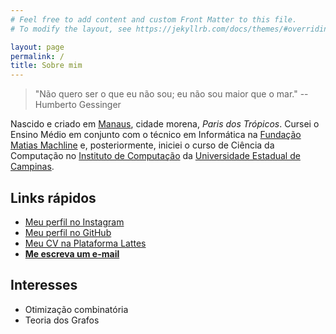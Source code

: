 ```yaml
---
# Feel free to add content and custom Front Matter to this file.
# To modify the layout, see https://jekyllrb.com/docs/themes/#overriding-theme-defaults

layout: page
permalink: /
title: Sobre mim
---
```


> "Não quero ser o que eu não sou; eu não sou maior que o mar." -- Humberto Gessinger

Nascido e criado em [Manaus](https://pt.wikipedia.org/wiki/Manaus/), cidade morena, *Paris dos Trópicos*. Cursei o Ensino Médio em conjunto com o técnico em Informática na [Fundação Matias Machline](https://fundacaomatiasmachline.org.br/) e, posteriormente, iniciei o curso de Ciência da Computação no [Instituto de Computação](https://ic.unicamp.br/) da [Universidade Estadual de Campinas](https://unicamp.br/).

## Links rápidos
- [Meu perfil no Instagram](https://instagram.com/cardlucas2/)
- [Meu perfil no GitHub](https://github.com/cardlucas1/)
- [Meu CV na Plataforma Lattes](http://lattes.cnpq.br/2114813131316096)
- [**Me escreva um e-mail**](mailto:l281817@dac.unicamp.br)

## Interesses
- Otimização combinatória
- Teoria dos Grafos